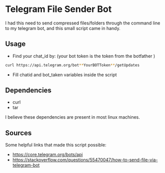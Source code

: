 # Telegram File Sender Bot

I had this need to send compressed files/folders through the command line to my telegram bot, and this small script came in handy. 

## Usage

* Find your chat_id by: (your bot token is the token from the botfather )
```bash
curl https://api.telegram.org/bot**YourBOTToken**/getUpdates
```
  

* Fill chatid and bot_taken variables inside the script

## Dependencies
* curl
* tar

I believe these dependencies are present in most linux machines.


## Sources
Some helpful links that made this script possible:
* https://core.telegram.org/bots/api
* https://stackoverflow.com/questions/55470047/how-to-send-file-via-telegram-bot
